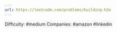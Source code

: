 ```yaml
---
url: https://leetcode.com/problems/building-h2o
---
```


Difficulty: #medium
Companies: #amazon #linkedin
